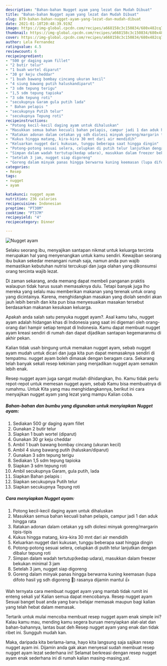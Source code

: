 ```yaml
---
description: "Bahan-bahan Nugget ayam yang lezat dan Mudah Dibuat"
title: "Bahan-bahan Nugget ayam yang lezat dan Mudah Dibuat"
slug: 879-bahan-bahan-nugget-ayam-yang-lezat-dan-mudah-dibuat
date: 2021-01-10T20:48:39.919Z
image: https://img-global.cpcdn.com/recipes/a668158c3c150834/680x482cq70/nugget-ayam-foto-resep-utama.jpg
thumbnail: https://img-global.cpcdn.com/recipes/a668158c3c150834/680x482cq70/nugget-ayam-foto-resep-utama.jpg
cover: https://img-global.cpcdn.com/recipes/a668158c3c150834/680x482cq70/nugget-ayam-foto-resep-utama.jpg
author: Lela Fernandez
ratingvalue: 4.5
reviewcount: 6
recipeingredient:
- "500 gr daging ayam fillet"
- "2 butir telur"
- "1 buah wortel diparut"
- "30 gr keju cheddar"
- "1 buah bawang bombay cincang ukuran kecil"
- "4 siung bawang putih haluskandiparut"
- "3 sdm tepung terigu"
- "1,5 sdm tepung tapioka"
- "3 sdm tepung roti"
- "secukupnya Garam gula putih lada"
- " Bahan pelapis "
- "secukupnya Putih telur"
- "secukupnya Tepung roti"
recipeinstructions:
- "Potong kecil-kecil daging ayam untuk dihaluskan"
- "Masukkan semua bahan kecuali bahan pelapis, campur jadi 1 dan aduk hingga rata"
- "Ratakan adonan dalam cetakan yg sdh diolesi minyak goreng/margarin tipis-tipis"
- "Kukus hingga matang, kira-kira 30 mnt dari air mendidih"
- "Keluarkan nugget dari kukusan, tunggu beberapa saat hingga dingin"
- "Potong-potong sesuai selera, celupkan di putih telur lanjutkan dengan dibalur tepung roti"
- "Simpan dalam wadah tertutup(kedap udara), masukkan dalam freezer bekukan minimal 3 jam"
- "Setelah 3 jam, nugget siap digoreng"
- "Goreng dalam minyak panas hingga berwarna kuning keemasan (lupa difoto hasil yg sdh digoreng 🤭) rasanya dijamin mantul 👍"
categories:
- Resep
tags:
- nugget
- ayam

katakunci: nugget ayam 
nutrition: 236 calories
recipecuisine: Indonesian
preptime: "PT30M"
cooktime: "PT37M"
recipeyield: "4"
recipecategory: Dinner

---
```



![Nugget ayam](https://img-global.cpcdn.com/recipes/a668158c3c150834/680x482cq70/nugget-ayam-foto-resep-utama.jpg)

Selaku seorang ibu, menyajikan santapan nikmat untuk keluarga tercinta merupakan hal yang menyenangkan untuk kamu sendiri. Kewajiban seorang ibu bukan sekedar menangani rumah saja, namun anda pun wajib memastikan kebutuhan nutrisi tercukupi dan juga olahan yang dikonsumsi orang tercinta wajib lezat.

Di zaman  sekarang, anda memang dapat membeli panganan praktis walaupun tidak harus susah memasaknya dulu. Tetapi banyak juga lho mereka yang selalu mau memberikan makanan yang terenak untuk orang yang dicintainya. Karena, menghidangkan masakan yang diolah sendiri akan jauh lebih bersih dan kita pun bisa menyesuaikan masakan tersebut berdasarkan makanan kesukaan keluarga. 



Apakah anda salah satu penyuka nugget ayam?. Asal kamu tahu, nugget ayam adalah hidangan khas di Indonesia yang saat ini digemari oleh orang-orang dari hampir setiap tempat di Indonesia. Kamu dapat membuat nugget ayam kreasi sendiri di rumah dan dapat dijadikan santapan kegemaranmu di akhir pekan.

Kalian tidak usah bingung untuk memakan nugget ayam, sebab nugget ayam mudah untuk dicari dan juga kita pun dapat memasaknya sendiri di tempatmu. nugget ayam boleh dimasak dengan beragam cara. Sekarang telah banyak sekali resep kekinian yang menjadikan nugget ayam semakin lebih enak.

Resep nugget ayam juga sangat mudah dihidangkan, lho. Kamu tidak perlu repot-repot untuk memesan nugget ayam, sebab Kamu bisa membuatnya di rumahmu. Untuk Kita yang mau menghidangkannya, berikut ini cara menyajikan nugget ayam yang lezat yang mampu Kalian coba.

<!--inarticleads1-->

##### Bahan-bahan dan bumbu yang digunakan untuk menyiapkan Nugget ayam:

1. Sediakan 500 gr daging ayam fillet
1. Gunakan 2 butir telur
1. Siapkan 1 buah wortel (diparut)
1. Gunakan 30 gr keju cheddar
1. Ambil 1 buah bawang bombay cincang (ukuran kecil)
1. Ambil 4 siung bawang putih (haluskan/diparut)
1. Gunakan 3 sdm tepung terigu
1. Sediakan 1,5 sdm tepung tapioka
1. Siapkan 3 sdm tepung roti
1. Ambil secukupnya Garam, gula putih, lada
1. Siapkan  Bahan pelapis :
1. Siapkan secukupnya Putih telur
1. Siapkan secukupnya Tepung roti




<!--inarticleads2-->

##### Cara menyiapkan Nugget ayam:

1. Potong kecil-kecil daging ayam untuk dihaluskan
1. Masukkan semua bahan kecuali bahan pelapis, campur jadi 1 dan aduk hingga rata
1. Ratakan adonan dalam cetakan yg sdh diolesi minyak goreng/margarin tipis-tipis
1. Kukus hingga matang, kira-kira 30 mnt dari air mendidih
1. Keluarkan nugget dari kukusan, tunggu beberapa saat hingga dingin
1. Potong-potong sesuai selera, celupkan di putih telur lanjutkan dengan dibalur tepung roti
1. Simpan dalam wadah tertutup(kedap udara), masukkan dalam freezer bekukan minimal 3 jam
1. Setelah 3 jam, nugget siap digoreng
1. Goreng dalam minyak panas hingga berwarna kuning keemasan (lupa difoto hasil yg sdh digoreng 🤭) rasanya dijamin mantul 👍




Wah ternyata cara membuat nugget ayam yang mantab tidak rumit ini enteng sekali ya! Kalian semua dapat mencobanya. Resep nugget ayam Sesuai banget buat anda yang baru belajar memasak maupun bagi kalian yang telah hebat dalam memasak.

Tertarik untuk mulai mencoba membuat resep nugget ayam enak simple ini? Kalau kamu mau, mending kamu segera buruan menyiapkan alat-alat dan bahan-bahannya, lantas buat deh Resep nugget ayam yang enak dan tidak ribet ini. Sungguh mudah kan. 

Maka, daripada kita berlama-lama, hayo kita langsung saja sajikan resep nugget ayam ini. Dijamin anda gak akan menyesal sudah membuat resep nugget ayam lezat sederhana ini! Selamat berkreasi dengan resep nugget ayam enak sederhana ini di rumah kalian masing-masing,ya!.

